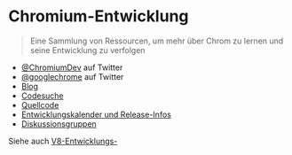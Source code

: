 # Chromium-Entwicklung

> Eine Sammlung von Ressourcen, um mehr über Chrom zu lernen und seine Entwicklung zu verfolgen

- [@ChromiumDev](https://twitter.com/ChromiumDev) auf Twitter
- [@googlechrome](https://twitter.com/googlechrome) auf Twitter
- [Blog](https://blog.chromium.org)
- [Codesuche](https://cs.chromium.org/)
- [Quellcode](https://cs.chromium.org/chromium/src/)
- [Entwicklungskalender und Release-Infos](https://www.chromium.org/developers/calendar)
- [Diskussionsgruppen](https://www.chromium.org/developers/discussion-groups)

Siehe auch [V8-Entwicklungs-](v8-development.md)
